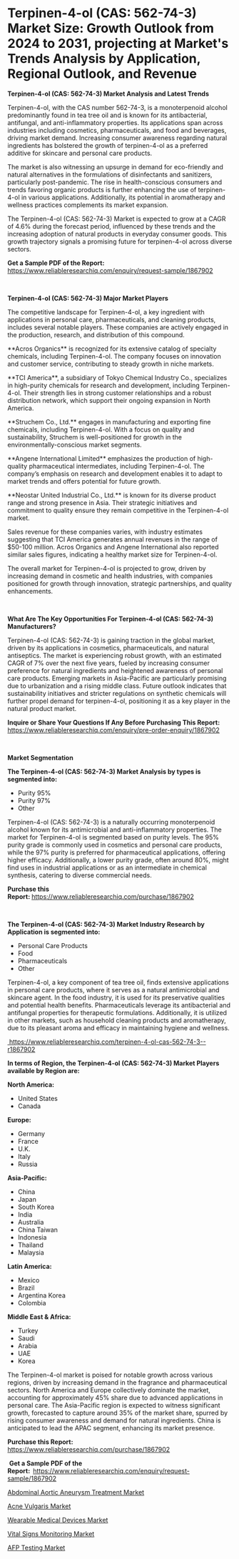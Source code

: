 <p><h1>Terpinen-4-ol (CAS: 562-74-3) Market Size: Growth Outlook from 2024 to 2031, projecting at Market's Trends Analysis by Application, Regional Outlook, and Revenue</h1></p><p><strong>Terpinen-4-ol (CAS: 562-74-3) Market Analysis and Latest Trends</strong></p>
<p><p>Terpinen-4-ol, with the CAS number 562-74-3, is a monoterpenoid alcohol predominantly found in tea tree oil and is known for its antibacterial, antifungal, and anti-inflammatory properties. Its applications span across industries including cosmetics, pharmaceuticals, and food and beverages, driving market demand. Increasing consumer awareness regarding natural ingredients has bolstered the growth of terpinen-4-ol as a preferred additive for skincare and personal care products.</p><p>The market is also witnessing an upsurge in demand for eco-friendly and natural alternatives in the formulations of disinfectants and sanitizers, particularly post-pandemic. The rise in health-conscious consumers and trends favoring organic products is further enhancing the use of terpinen-4-ol in various applications. Additionally, its potential in aromatherapy and wellness practices complements its market expansion. </p><p>The Terpinen-4-ol (CAS: 562-74-3) Market is expected to grow at a CAGR of 4.6% during the forecast period, influenced by these trends and the increasing adoption of natural products in everyday consumer goods. This growth trajectory signals a promising future for terpinen-4-ol across diverse sectors.</p></p>
<p><strong>Get a Sample PDF of the Report:&nbsp;</strong> <a href="https://www.reliableresearchiq.com/enquiry/request-sample/1867902?utm_campaign=1745&utm_medium=2&utm_source=Github&utm_content=ia&utm_term=21102024&utm_id=terpinen-4-ol-cas-562-74-3">https://www.reliableresearchiq.com/enquiry/request-sample/1867902</a></p>
<p>&nbsp;</p>
<p><strong>Terpinen-4-ol (CAS: 562-74-3) Major Market Players</strong></p>
<p><p>The competitive landscape for Terpinen-4-ol, a key ingredient with applications in personal care, pharmaceuticals, and cleaning products, includes several notable players. These companies are actively engaged in the production, research, and distribution of this compound.</p><p>**Acros Organics** is recognized for its extensive catalog of specialty chemicals, including Terpinen-4-ol. The company focuses on innovation and customer service, contributing to steady growth in niche markets. </p><p>**TCI America**, a subsidiary of Tokyo Chemical Industry Co., specializes in high-purity chemicals for research and development, including Terpinen-4-ol. Their strength lies in strong customer relationships and a robust distribution network, which support their ongoing expansion in North America.</p><p>**Struchem Co., Ltd.** engages in manufacturing and exporting fine chemicals, including Terpinen-4-ol. With a focus on quality and sustainability, Struchem is well-positioned for growth in the environmentally-conscious market segments.</p><p>**Angene International Limited** emphasizes the production of high-quality pharmaceutical intermediates, including Terpinen-4-ol. The company’s emphasis on research and development enables it to adapt to market trends and offers potential for future growth.</p><p>**Neostar United Industrial Co., Ltd.** is known for its diverse product range and strong presence in Asia. Their strategic initiatives and commitment to quality ensure they remain competitive in the Terpinen-4-ol market.</p><p>Sales revenue for these companies varies, with industry estimates suggesting that TCI America generates annual revenues in the range of $50-100 million. Acros Organics and Angene International also reported similar sales figures, indicating a healthy market size for Terpinen-4-ol.</p><p>The overall market for Terpinen-4-ol is projected to grow, driven by increasing demand in cosmetic and health industries, with companies positioned for growth through innovation, strategic partnerships, and quality enhancements.</p></p>
<p>&nbsp;</p>
<p><strong>What Are The Key Opportunities For Terpinen-4-ol (CAS: 562-74-3) Manufacturers?</strong></p>
<p><p>Terpinen-4-ol (CAS: 562-74-3) is gaining traction in the global market, driven by its applications in cosmetics, pharmaceuticals, and natural antiseptics. The market is experiencing robust growth, with an estimated CAGR of 7% over the next five years, fueled by increasing consumer preference for natural ingredients and heightened awareness of personal care products. Emerging markets in Asia-Pacific are particularly promising due to urbanization and a rising middle class. Future outlook indicates that sustainability initiatives and stricter regulations on synthetic chemicals will further propel demand for terpinen-4-ol, positioning it as a key player in the natural product market.</p></p>
<p><strong>Inquire or Share Your Questions If Any Before Purchasing This Report:</strong> <a href="https://www.reliableresearchiq.com/enquiry/pre-order-enquiry/1867902?utm_campaign=1745&utm_medium=2&utm_source=Github&utm_content=ia&utm_term=21102024&utm_id=terpinen-4-ol-cas-562-74-3">https://www.reliableresearchiq.com/enquiry/pre-order-enquiry/1867902</a></p>
<p>&nbsp;</p>
<p><strong>Market Segmentation</strong></p>
<p><strong>The Terpinen-4-ol (CAS: 562-74-3) Market Analysis by types is segmented into:</strong></p>
<p><ul><li>Purity 95%</li><li>Purity 97%</li><li>Other</li></ul></p>
<p><p>Terpinen-4-ol (CAS: 562-74-3) is a naturally occurring monoterpenoid alcohol known for its antimicrobial and anti-inflammatory properties. The market for Terpinen-4-ol is segmented based on purity levels. The 95% purity grade is commonly used in cosmetics and personal care products, while the 97% purity is preferred for pharmaceutical applications, offering higher efficacy. Additionally, a lower purity grade, often around 80%, might find uses in industrial applications or as an intermediate in chemical synthesis, catering to diverse commercial needs.</p></p>
<p><strong>Purchase this Report:&nbsp;</strong><a href="https://www.reliableresearchiq.com/purchase/1867902?utm_campaign=1745&utm_medium=2&utm_source=Github&utm_content=ia&utm_term=21102024&utm_id=terpinen-4-ol-cas-562-74-3">https://www.reliableresearchiq.com/purchase/1867902</a></p>
<p>&nbsp;</p>
<p><strong>The Terpinen-4-ol (CAS: 562-74-3) Market Industry Research by Application is segmented into:</strong></p>
<p><ul><li>Personal Care Products</li><li>Food</li><li>Pharmaceuticals</li><li>Other</li></ul></p>
<p><p>Terpinen-4-ol, a key component of tea tree oil, finds extensive applications in personal care products, where it serves as a natural antimicrobial and skincare agent. In the food industry, it is used for its preservative qualities and potential health benefits. Pharmaceuticals leverage its antibacterial and antifungal properties for therapeutic formulations. Additionally, it is utilized in other markets, such as household cleaning products and aromatherapy, due to its pleasant aroma and efficacy in maintaining hygiene and wellness.</p></p>
<p><a href="https://www.reliableresearchiq.com/terpinen-4-ol-cas-562-74-3--r1867902?utm_campaign=1745&utm_medium=2&utm_source=Github&utm_content=ia&utm_term=21102024&utm_id=terpinen-4-ol-cas-562-74-3">&nbsp;https://www.reliableresearchiq.com/terpinen-4-ol-cas-562-74-3--r1867902</a></p>
<p><strong>In terms of Region, the Terpinen-4-ol (CAS: 562-74-3) Market Players available by Region are:</strong></p>
<p>
    <p> <strong> North America: </strong>
        <ul>
            <li>United States</li>
            <li>Canada</li>
        </ul>
        </p> 
    <p> <strong> Europe: </strong>
        <ul>
            <li>Germany</li>
            <li>France</li>
            <li>U.K.</li>
            <li>Italy</li>
            <li>Russia</li>
        </ul>
        </p> 
    <p> <strong> Asia-Pacific: </strong>
        <ul>
            <li>China</li>
            <li>Japan</li>
            <li>South Korea</li>
            <li>India</li>
            <li>Australia</li>
            <li>China Taiwan</li>
            <li>Indonesia</li>
            <li>Thailand</li>
            <li>Malaysia</li>
        </ul>
        </p> 
    <p> <strong> Latin America: </strong>
        <ul>
            <li>Mexico</li>
            <li>Brazil</li>
            <li>Argentina Korea</li>
            <li>Colombia</li>
        </ul>
        </p> 
    <p> <strong> Middle East & Africa: </strong>
        <ul>
            <li>Turkey</li>
            <li>Saudi</li>
            <li>Arabia</li>
            <li>UAE</li>
            <li>Korea</li>
        </ul>
    </p>
    </p>
<p><p>The Terpinen-4-ol market is poised for notable growth across various regions, driven by increasing demand in the fragrance and pharmaceutical sectors. North America and Europe collectively dominate the market, accounting for approximately 45% share due to advanced applications in personal care. The Asia-Pacific region is expected to witness significant growth, forecasted to capture around 35% of the market share, spurred by rising consumer awareness and demand for natural ingredients. China is anticipated to lead the APAC segment, enhancing its market presence.</p></p>
<p><strong>Purchase this Report: </strong><a href="https://www.reliableresearchiq.com/purchase/1867902?utm_campaign=1745&utm_medium=2&utm_source=Github&utm_content=ia&utm_term=21102024&utm_id=terpinen-4-ol-cas-562-74-3">https://www.reliableresearchiq.com/purchase/1867902</a></p>
<p>&nbsp;<strong>Get a Sample PDF of the Report:&nbsp;&nbsp;</strong><a href="https://www.reliableresearchiq.com/enquiry/request-sample/1867902?utm_campaign=1745&utm_medium=2&utm_source=Github&utm_content=ia&utm_term=21102024&utm_id=terpinen-4-ol-cas-562-74-3">https://www.reliableresearchiq.com/enquiry/request-sample/1867902</a></p>
<p><strong></strong></p>
<p><p><a href="https://www.linkedin.com/pulse/abdominal-aortic-aneurysm-treatment-market-segmentation-geographical-1mlhc?utm_campaign=1745&utm_medium=2&utm_source=Github&utm_content=ia&utm_term=21102024&utm_id=terpinen-4-ol-cas-562-74-3">Abdominal Aortic Aneurysm Treatment Market</a></p><p><a href="https://www.linkedin.com/pulse/global-acne-vulgaris-market-share-growth-opportunities-growing-axlcc?utm_campaign=1745&utm_medium=2&utm_source=Github&utm_content=ia&utm_term=21102024&utm_id=terpinen-4-ol-cas-562-74-3">Acne Vulgaris Market</a></p><p><a href="https://www.linkedin.com/pulse/wearable-medical-devices-market-trends-growth-outlook-2024-tygte?utm_campaign=1745&utm_medium=2&utm_source=Github&utm_content=ia&utm_term=21102024&utm_id=terpinen-4-ol-cas-562-74-3">Wearable Medical Devices Market</a></p><p><a href="https://www.linkedin.com/pulse/trends-global-vital-signs-monitoring-market-forecast-analysis-bbgge?utm_campaign=1745&utm_medium=2&utm_source=Github&utm_content=ia&utm_term=21102024&utm_id=terpinen-4-ol-cas-562-74-3">Vital Signs Monitoring Market</a></p><p><a href="https://www.linkedin.com/pulse/global-perspectives-afp-testing-market-trends-forecast-2024-osmyc?utm_campaign=1745&utm_medium=2&utm_source=Github&utm_content=ia&utm_term=21102024&utm_id=terpinen-4-ol-cas-562-74-3">AFP Testing Market</a></p></p>